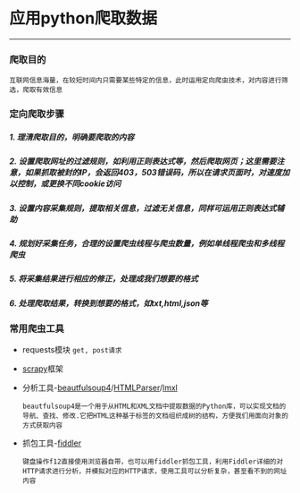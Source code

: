# 应用python爬取数据
___
### 爬取目的

 `互联网信息海量，在较短时间内只需要某些特定的信息，此时运用定向爬虫技术，对内容进行筛选，爬取有效信息`

### 定向爬取步骤

##### 1. 理清爬取目的，明确要爬取的内容

##### 2. 设置爬取网址的过滤规则，如利用正则表达式等，然后爬取网页；这里需要注意，如果抓取被封的IP，会返回403，503错误码，所以在请求页面时，对速度加以控制，或更换不同cookie访问

##### 3. 设置内容采集规则，提取相关信息，过滤无关信息，同样可运用正则表达式辅助

##### 4. 规划好采集任务，合理的设置爬虫线程与爬虫数量，例如单线程爬虫和多线程爬虫

##### 5. 将采集结果进行相应的修正，处理成我们想要的格式

##### 6. 处理爬取结果，转换到想要的格式，如txt,html,json等

### 常用爬虫工具

* requests模块
  `get, post请求`
* [scrapy](https://github.com/vicjiafeng/python_application/blob/master/library/scrapy%E6%A1%86%E6%9E%B6.md)框架
 
* 分析工具-[beautfulsoup4](https://www.crummy.com/software/BeautifulSoup/bs4/doc.zh/)/[HTMLParser](https://blog.csdn.net/weixin_35955795/article/details/52823203)/[lmxl]()
 
  `beautfulsoup4是一个用于从HTML和XML文档中提取数据的Python库，可以实现文档的导航、查找、修改.它把HTML这种基于标签的文档组织成树的结构，方便我们用面向对象的方式获取内容`
 
* 抓包工具-[fiddler](https://blog.csdn.net/a877415861/article/details/79447440)
 
  `键盘操作f12直接使用浏览器自带，也可以用fiddler抓包工具，利用Fiddler详细的对HTTP请求进行分析，并模拟对应的HTTP请求，使用工具可以分析复杂，甚至看不到的网址内容`



